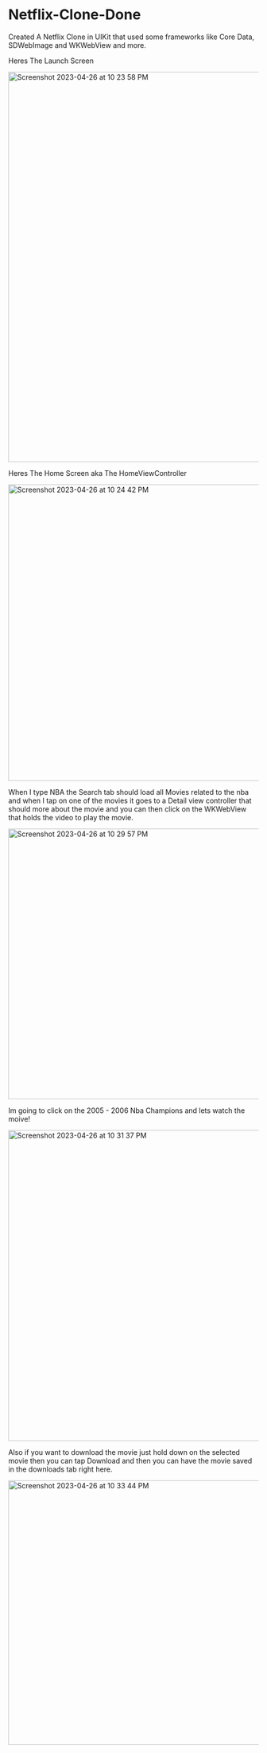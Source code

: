 # Netflix-Clone-Done
Created A Netflix Clone in UIKit that used some frameworks like Core Data,  SDWebImage and WKWebView and more.

Heres The Launch Screen





<img width="783" alt="Screenshot 2023-04-26 at 10 23 58 PM" src="https://user-images.githubusercontent.com/106272587/234743741-0a1d840f-9581-4982-9562-e4360c2c43f1.png">




Heres The Home Screen aka The HomeViewController


<img width="595" alt="Screenshot 2023-04-26 at 10 24 42 PM" src="https://user-images.githubusercontent.com/106272587/234743803-aa7013be-3d3f-47eb-8ed3-a97f7ba5bd6b.png">





 When I type NBA the Search tab should load all Movies related to the nba and when I tap on one of the movies it goes to a Detail view controller that should more about the movie
 and you can then click on the WKWebView that holds the video to play the movie. 
 
 
 
 <img width="543" alt="Screenshot 2023-04-26 at 10 29 57 PM" src="https://user-images.githubusercontent.com/106272587/234744479-6987c6f9-0a42-45d3-96a2-ab7abd98343c.png">




Im going to click on the 2005 - 2006 Nba Champions and lets watch the moive!



<img width="624" alt="Screenshot 2023-04-26 at 10 31 37 PM" src="https://user-images.githubusercontent.com/106272587/234744742-ce7bf3e6-c431-4d47-8ede-a643bc4b6817.png">



Also if you want to download the movie just hold down on the selected movie then you can tap Download and then you can have the movie saved in the downloads tab right here.


<img width="531" alt="Screenshot 2023-04-26 at 10 33 44 PM" src="https://user-images.githubusercontent.com/106272587/234745032-59d2d7b2-83e3-4dd3-adc3-dfa1489ae7cd.png">


